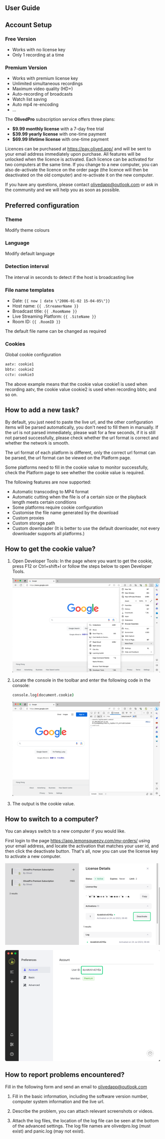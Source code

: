 ## User Guide

## Account Setup

### Free Version

- Works with no license key
- Only 1 recording at a time

### Premium Version

- Works with premium license key
- Unlimited simultaneous recordings
- Maximum video quality (HD+)
- Auto-recording of broadcasts
- Watch list saving
- Auto mp4 re-encoding
- ...

The **OlivedPro** subscription service offers three plans:

- **$9.99 monthly license** with a 7-day free trial
- **$39.99 yearly license** with one-time payment
- **$69.99 lifetime license** with one-time payment

Licences can be purchased at https://pay.olived.app/ and will be sent to your email address immediately upon purchase.
All features will be unlocked when the licence is activated. Each licence can be activated for two computers at the same time. If you change to a new computer, you can also de-activate the licence on the order page (the licence will then be deactivated on the old computer) and re-activate it on the new computer.

If you have any questions, please contact olivedapp@outlook.com or ask in the community and we will help you as soon as possible.

## Preferred configuration

### Theme

Modify theme colours

### Language

Modify default language

### Detection interval

The interval in seconds to detect if the host is broadcasting live

### File name templates

- Date: `{{ now | date \"2006-01-02 15-04-05\"}}`
- Host name: `{{ .StreamerName }}`
- Broadcast title: `{{ .RoomName }}`
- Live Streaming Platform: `{{ .SiteName }}`
- Room ID: `{{ .RoomID }}`

The default file name can be changed as required

### Cookies

Global cookie configuration

```sh
aatv: cookie1
bbtv: cookie2
cctv: cookie3
```

The above example means that the cookie value cookie1 is used when recording aatv, the cookie value cookie2 is used when recording bbtv, and so on.

## How to add a new task?

By default, you just need to paste the live url, and the other configuration items will be parsed automatically, you don't need to fill them in manually. If the url is not parsed immediately, please wait for a few seconds, if it is still not parsed successfully, please check whether the url format is correct and whether the network is smooth.

The url format of each platform is different, only the correct url format can be parsed, the url format can be viewed on the Platform page.

Some platforms need to fill in the cookie value to monitor successfully, check the Platform page to see whether the cookie value is required.

The following features are now supported:

- Automatic transcoding to MP4 format
- Automatic cutting when the file is of a certain size or the playback length meets certain conditions
- Some platforms require cookie configuration
- Customise the file name generated by the download
- Custom proxies
- Custom storage path
- Custom downloader (It is better to use the default downloader, not every downloader supports all platforms.)

## How to get the cookie value?

1. Open Developer Tools: In the page where you want to get the cookie, press F12 or Ctrl+shift+I or follow the steps below to open Developer Tools.

   ![image](/img/guide/en/1.png)

2. Locate the console in the toolbar and enter the following code in the console:

   ```sh
   console.log(document.cookie)
   ```

   ![image](/img/guide/en/2.png)

3. The output is the cookie value.

## How to switch to a computer?

You can always switch to a new computer if you would like.

First login to the page https://app.lemonsqueezy.com/my-orders/ using your email address, and locate the activation that matches your user id, and then click the deactivate button. That's all, now you can use the license key to activate a new computer.

![image](/img/guide/en/3.png)

![image](/img/guide/en/4.png)

## How to report problems encountered?

Fill in the following form and send an email to olivedapp@outlook.com

1. Fill in the basic information, including the software version number, computer system information and the live url.

2. Describe the problem, you can attach relevant screenshots or videos.

3. Attach the log files, the location of the log file can be seen at the bottom of the advanced settings. The log file names are olivedpro.log (must exist) and panic.log (may not exist).
